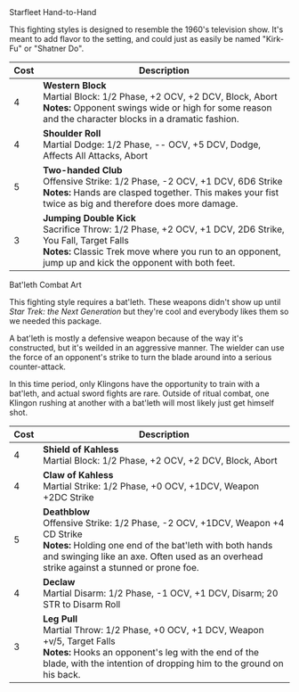 <div class="card mb-3" data-toggle="collapse" href="#starfleet-hth" aria-controls="starfleet-hth" aria-expanded="false" role="button">
	<div class="card-header h4 font-weight-normal bg-secondary"><span class="float-left">Starfleet Hand-to-Hand</span><i class="fa fa-chevron-right float-right trans-all-short"></i></div>
</div>
<div id="starfleet-hth" class="collapse">
	<p>This fighting styles is designed to resemble the 1960's television show. It's meant to add flavor to the setting, and could just as easily be named "Kirk-Fu" or "Shatner Do".</p>
	<table class="table border package">
		<thead class="table-info">
			<th>Cost</th>
			<th>Description</th>
		</thead>
		<tr>
			<td>4</td>
			<td><strong>Western Block</strong><br>Martial Block: 1/2 Phase, +2 OCV, +2 DCV, Block, Abort<br><strong>Notes:</strong> Opponent swings wide or high for some reason and the character blocks in a dramatic fashion.</td>
		</tr>
		<tr>
			<td>4</td>
			<td><strong>Shoulder Roll</strong><br>Martial Dodge: 1/2 Phase, -- OCV, +5 DCV, Dodge, Affects All Attacks, Abort</td>
		</tr>
		<tr>
			<td>5</td>
			<td><strong>Two-handed Club</strong><br>Offensive Strike: 1/2 Phase, -2 OCV, +1 DCV, 6D6 Strike<br><strong>Notes:</strong> Hands are clasped together. This makes your fist twice as big and therefore does more damage.</td>
		</tr>
		<tr>
			<td>3</td>
			<td><strong>Jumping Double Kick</strong><br>Sacrifice Throw: 1/2 Phase, +2 OCV, +1 DCV, 2D6 Strike, You Fall, Target Falls<br><strong>Notes:</strong> Classic Trek move where you run to an opponent, jump up and kick the opponent with both feet.</td>
		</tr>
	</table>
</div>


<div class="card mb-3" data-toggle="collapse" href="#batleth-art" aria-controls="batleth-art" aria-expanded="false" role="button">
	<div class="card-header h4 font-weight-normal bg-primary"><span class="float-left">Bat'leth Combat Art</span><i class="fa fa-chevron-right float-right trans-all-short"></i></div>
</div>
<div id="batleth-art" class="collapse">
	<p>This fighting style requires a bat'leth. These weapons didn't show up until <em>Star Trek: the Next Generation</em> but they're cool and everybody likes them so we needed this package.</p>
	<div class="alert alert-info" role="alert">
		A bat'leth is mostly a defensive weapon because of the way it's constructed, but it's weilded in an aggressive manner. The wielder can use the force of an opponent's strike to turn the blade around into a serious counter-attack.
	</div>
	<p>In this time period, only Klingons have the opportunity to train with a bat'leth, and actual sword fights are rare. Outside of ritual combat, one Klingon rushing at another with a bat'leth will most likely just get himself shot.</p>
	<table class="table border package">
		<thead class="table-primary">
			<th>Cost</th>
			<th>Description</th>
		</thead>
		<tr>
			<td>4</td>
			<td><strong>Shield of Kahless</strong><br>Martial Block: 1/2 Phase, +2 OCV, +2 DCV, Block, Abort</td>
		</tr>
		<tr>
			<td>4</td>
			<td><strong>Claw of Kahless</strong><br>Martial Strike: 1/2 Phase, +0 OCV, +1DCV, Weapon +2DC Strike</td>
		</tr>
		<tr>
			<td>5</td>
			<td><strong>Deathblow</strong><br>Offensive Strike: 1/2 Phase, -2 OCV, +1DCV, Weapon +4 CD Strike<br><strong>Notes:</strong> Holding one end of the bat'leth with both hands and swinging like an axe. Often used as an overhead strike against a stunned or prone foe.</td>
		</tr>
		<tr>
			<td>4</td>
			<td><strong>Declaw</strong><br>Martial Disarm: 1/2 Phase, -1 OCV, +1 DCV, Disarm; 20 STR to Disarm Roll</td>
		</tr>
		<tr>
			<td>3</td>
			<td><strong>Leg Pull</strong><br>Martial Throw: 1/2 Phase, +0 OCV, +1 DCV, Weapon +v/5, Target Falls<br><strong>Notes:</strong> Hooks an opponent's leg with the end of the blade, with the intention of dropping him to the ground on his back.</td>
		</tr>
	</table>
</div>
